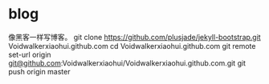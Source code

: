 blog
====

像黑客一样写博客。
git clone https://github.com/plusjade/jekyll-bootstrap.git Voidwalkerxiaohui.github.com
cd Voidwalkerxiaohui.github.com
git remote set-url origin git@github.com:Voidwalkerxiaohui/Voidwalkerxiaohui.github.com.git
git push origin master
